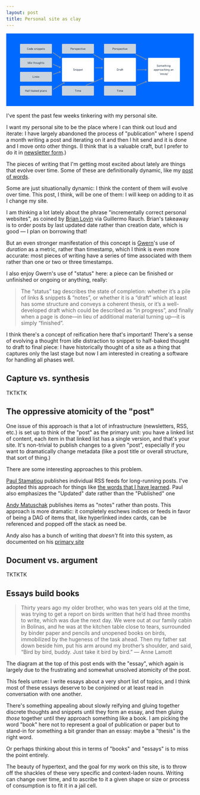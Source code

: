 ```yaml
---
layout: post
title: Personal site as clay
---
```


![](/img/reify.png)

I've spent the past few weeks tinkering with my personal site.

I want my personal site to be the place where I can think out loud and iterate: 
I have largely abandoned the process of "publication" where I spend a month
writing a post and iterating on it and then I hit send and it is done and I move
onto other things.  (I think that is a valuable craft, but I prefer to do it 
in [newsletter form](https://buttondown.email/letters-to-j).)

The pieces of writing that I'm getting most excited about lately are things that
evolve over time.  Some of these are definitionally dynamic, like my [post of words](/2020/07/21/words-i-have-learned).

Some are just situationally dynamic: I think the content of them will evolve over time.
This post, I think, will be one of them: I will keep on adding to it as I change my site.

I am thinking a lot lately about the phrase "incrementally correct personal websites", as 
coined by [Brian Lovin](https://brianlovin.com/overthought/incrementally-correct-personal-websites) via
Guillermo Rauch.  Brian's takeaway is to order posts by last updated date rather than creation date,
which is good — I plan on borrowing that!

But an even stronger manifestation of this concept is [Gwern](https://www.gwern.net/About)'s use of _duration_
as a metric, rather than timestamp, which I think is even more accurate: most pieces of writing have a series
of time associated with them rather than one or two or three timestamps. 

I also enjoy Gwern's use of "status" here: a piece can be finished or unfinished or ongoing or anything, really:

> The “status” tag describes the state of completion: whether it’s a pile of links & snippets & “notes”, or whether it is a “draft” which at least has some structure and conveys a coherent thesis, or it’s a well-developed draft which could be described as “in progress”, and finally when a page is done—in lieu of additional material turning up—it is simply “finished”.

I think there's a concept of reification here that's important! There's a sense of evolving a thought from idle distraction to snippet to half-baked thought to draft to final piece:
I have historically thought of a site as a thing that captures only the last stage but now I am interested in creating a software for handling all phases well.

## Capture vs. synthesis

TKTKTK

## The oppressive atomicity of the "post"

One issue of this approach is that a lot of infrastructure (newsletters, RSS, etc.) is set up to think of the "post" as the primary unit: you have a linked list of content, each item in that linked list has a single version, and that's your site.  It's non-trivial to publish changes to a given "post", especially if you want to dramatically change metadata (like a post title or overall structure, that sort of thing.)

There are some interesting approaches to this problem.

[Paul Stamatiou](https://paulstamatiou.com/stuff-i-use/) publishes individual RSS feeds for long-running posts.  I've adopted this approach for things like [the words that I have learned](https://jmduke.com/2020/07/21/words-i-have-learned).  Paul also emphasizes the "Updated" date rather than the "Published" one

[Andy Matuschak](https://notes.andymatuschak.org/About_these_notes) publishes items as "notes" rather than posts.  This approach is more dramatic: it completely eschews indices or feeds in favor of being a DAG of items that, like hyperlinked index cards, can be referenced and popped off the stack as need be.  

Andy also has a bunch of writing that _doesn't_ fit into this system, as documented on his [primary site](*https://blog.andymatuschak.org/post/159340765257/exalting-data-missing-meaning.)

## Document vs. argument

TKTKTK

## Essays build books

> Thirty years ago my older brother, who was ten years old at the time, was trying to get a report on birds written that he’d had three months to write, which was due the next day. We were out at our family cabin in Bolinas, and he was at the kitchen table close to tears, surrounded by binder paper and pencils and unopened books on birds, immobilized by the hugeness of the task ahead. Then my father sat down beside him, put his arm around my brother’s shoulder, and said, “Bird by bird, buddy. Just take it bird by bird.” — Anne Lamott

The diagram at the top of this post ends with the "essay", which again is largely due to the frustrating and 
somewhat unsolved atomicity of the post.

This feels untrue: I write essays about a very short list of topics, and I think most of these essays deserve
to be conjoined or at least read in conversation with one another. 

There's something appealing about slowly reifying and gluing together discrete thoughts and snippets until they
form an essay, and then gluing _those_ together until they approach something like a book. I am picking the word
"book" here not to represent a goal of publication or paper but to stand-in for something a bit grander than an essay:
maybe a "thesis" is the right word.

Or perhaps thinking about this in terms of "books" and "essays" is to miss the point entirely. 

The beauty of hypertext, and the goal for my work on this site, is to throw off the shackles of these 
very specific and context-laden nouns. Writing can change over time, and to ascribe to it a given shape
or size or process of consumption is to fit it in a jail cell.